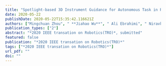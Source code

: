```yaml
---
title: "Spotlight-based 3D Instrument Guidance for Autonomous Task in Robot-assisted Retinal Surgery"
date: 2020-05-22
publishDate: 2020-05-22T15:35:42.116621Z
authors: ["Mingchuan Zhou", " **Jiahao Wu**", " Ali Ebrahimi", " Niravkumar A. Patel", " Changyan He", " Peter Gehlbach", " Alois Knoll", " M Ali Nasseri", " Ioan I Iordachita"]
publication_types: ["2"]
abstract: "*2020 IEEE transation on Robotics(TRO)*, submitted"
featured: false
publication: "*2020 IEEE transation on Robotics(TRO)*"
tags: ["*2020 IEEE transation on Robotics(TRO)*"]
url_pdf: ""
doi: ""
---
```

